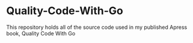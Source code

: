 # Quality-Code-With-Go
This repository holds all of the source code used in my published Apress book, Quality Code With Go
